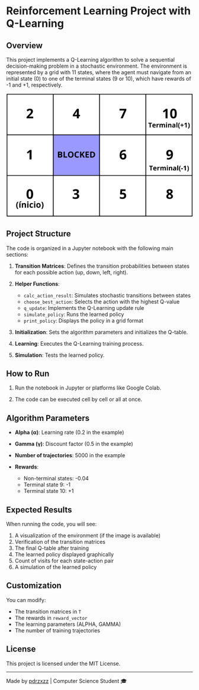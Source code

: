 # Reinforcement Learning Project with Q-Learning

## Overview

This project implements a Q-Learning algorithm to solve a sequential decision-making problem in a stochastic environment. The environment is represented by a grid with 11 states, where the agent must navigate from an initial state (0) to one of the terminal states (9 or 10), which have rewards of -1 and +1, respectively.

![Alter text not available](imgs/problem.png)

## Project Structure

The code is organized in a Jupyter notebook with the following main sections:

1. **Transition Matrices**: Defines the transition probabilities between states for each possible action (up, down, left, right).

2. **Helper Functions**:

   * `calc_action_result`: Simulates stochastic transitions between states
   * `choose_best_action`: Selects the action with the highest Q-value
   * `q_update`: Implements the Q-Learning update rule
   * `simulate_policy`: Runs the learned policy
   * `print_policy`: Displays the policy in a grid format

3. **Initialization**: Sets the algorithm parameters and initializes the Q-table.

4. **Learning**: Executes the Q-Learning training process.

5. **Simulation**: Tests the learned policy.

## How to Run

1. Run the notebook in Jupyter or platforms like Google Colab.

2. The code can be executed cell by cell or all at once.

## Algorithm Parameters

* **Alpha (α)**: Learning rate (0.2 in the example)
* **Gamma (γ)**: Discount factor (0.5 in the example)
* **Number of trajectories**: 5000 in the example
* **Rewards**:

  * Non-terminal states: -0.04
  * Terminal state 9: -1
  * Terminal state 10: +1

## Expected Results

When running the code, you will see:

1. A visualization of the environment (if the image is available)
2. Verification of the transition matrices
3. The final Q-table after training
4. The learned policy displayed graphically
5. Count of visits for each state-action pair
6. A simulation of the learned policy

## Customization

You can modify:

* The transition matrices in `T`
* The rewards in `reward_vector`
* The learning parameters (ALPHA, GAMMA)
* The number of training trajectories

## License

This project is licensed under the MIT License.

--- 

Made by [pdrzxzz](https://github.com/pdrzxzz) | Computer Science Student 🎓
